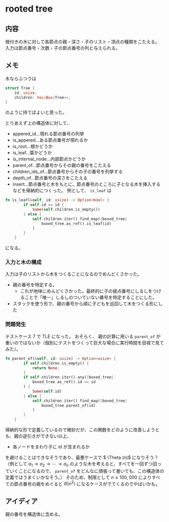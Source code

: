 # rooted tree
## 内容
根付きの木に対して各節点の親・深さ・子のリスト・頂点の種類をこたえる。
入力は節点番号・次数・子の節点番号の列と与えられる。

## メモ
木ならふつうは
```rust
struct Tree {
    id: usize,
    children: Vec<Box<Tree>>,
}
```
のように持てばよいと思った。

とりあえず上の構造体に対して、
- appered_id...現れる節点番号の列挙
- is_appered...ある節点番号が現れるか
- is_root...根かどうか
- is_leaf...葉かどうか
- is_internal_node...内部節点かどうか
- parent_of...節点番号からその親の番号をこたえる
- children_ids_of...節点番号からその子の番号を列挙する
- depth_of...節点番号の深さをこたえる
- insert...節点番号と木をもとに、節点番号のところに子となる木を挿入する
などを帰納的につくった。
例として、 `is_leaf` は
```rust
fn is_leaf(&self, id: usize) -> Option<bool> {
        if self.id == id {
            Some(self.children.is_empty())
        } else {
            self.children.iter().find_map(|boxed_tree| 
                boxed_tree.as_ref().is_leaf(id)
            )
        }
    }
```
になる。

### 入力と木の構成
入力は子のリストから木をつくることになるのでめんどくさかった。
- 親の番号を特定する。
    - これが地味にめんどくさかった。最終的に子の接点番号にしるしをつけることで「唯一」しるしのついていない番号を特定することにした。
- スタックを使う形で、親の番号から順に子どもを巡回して木をつくる形にした

### 問題発生
テストケース 7 で TLE になった。
おそらく、 親の計算に用いる `parent_of` が重いのではないか（個別にテストをつくって巨大な場合に実行時間を目視で見てみた）。
```rust
fn parent_of(&self, id: usize) -> Option<usize> {
        if self.children.is_empty() {
            return None;
        }
        if self.children.iter().any(|boxed_tree|
            boxed_tree.as_ref().id == id
        ) {
            Some(self.id)
        } else {
            self.children.iter().find_map(|boxed_tree|
                boxed_tree.parent_of(id)
            )
        }
    }
```
帰納的な形で定義しているので微妙だが、この関数をどのように改善しようとも、親の逆引きができない以上、

- 各ノードをまわり子に id が含まれるか

を避けることはできなそうであり、最悪ケースで $ \Theta (n)$ になりそう？
（例として $a_1 \to a_2 \to \cdots \to a_n$ のような木を考えると、すべてを一回ずつ回っていくことになるので、 `parent_of` をどんなに頑張って書いても、この構造体の定義ではうまくいかなそう。）
そのため、制限として $n \leq 100,000$ によりすべての節点番号の親をめぐると $\Theta (n^2)$ になるケースがでてくるのでやばいかも。

## アイディア
親の番号を構造体に含める。
